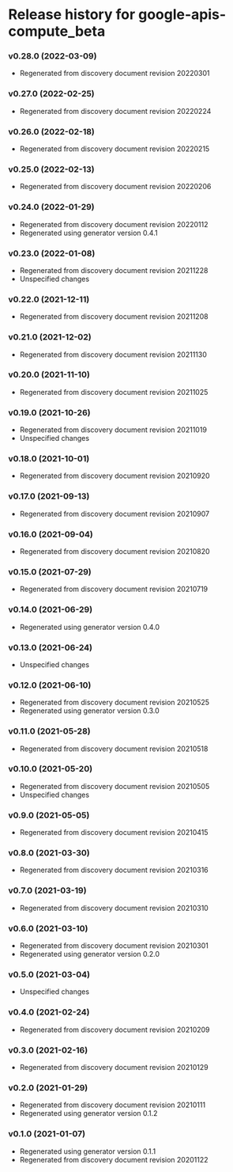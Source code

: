# Release history for google-apis-compute_beta

### v0.28.0 (2022-03-09)

* Regenerated from discovery document revision 20220301

### v0.27.0 (2022-02-25)

* Regenerated from discovery document revision 20220224

### v0.26.0 (2022-02-18)

* Regenerated from discovery document revision 20220215

### v0.25.0 (2022-02-13)

* Regenerated from discovery document revision 20220206

### v0.24.0 (2022-01-29)

* Regenerated from discovery document revision 20220112
* Regenerated using generator version 0.4.1

### v0.23.0 (2022-01-08)

* Regenerated from discovery document revision 20211228
* Unspecified changes

### v0.22.0 (2021-12-11)

* Regenerated from discovery document revision 20211208

### v0.21.0 (2021-12-02)

* Regenerated from discovery document revision 20211130

### v0.20.0 (2021-11-10)

* Regenerated from discovery document revision 20211025

### v0.19.0 (2021-10-26)

* Regenerated from discovery document revision 20211019
* Unspecified changes

### v0.18.0 (2021-10-01)

* Regenerated from discovery document revision 20210920

### v0.17.0 (2021-09-13)

* Regenerated from discovery document revision 20210907

### v0.16.0 (2021-09-04)

* Regenerated from discovery document revision 20210820

### v0.15.0 (2021-07-29)

* Regenerated from discovery document revision 20210719

### v0.14.0 (2021-06-29)

* Regenerated using generator version 0.4.0

### v0.13.0 (2021-06-24)

* Unspecified changes

### v0.12.0 (2021-06-10)

* Regenerated from discovery document revision 20210525
* Regenerated using generator version 0.3.0

### v0.11.0 (2021-05-28)

* Regenerated from discovery document revision 20210518

### v0.10.0 (2021-05-20)

* Regenerated from discovery document revision 20210505
* Unspecified changes

### v0.9.0 (2021-05-05)

* Regenerated from discovery document revision 20210415

### v0.8.0 (2021-03-30)

* Regenerated from discovery document revision 20210316

### v0.7.0 (2021-03-19)

* Regenerated from discovery document revision 20210310

### v0.6.0 (2021-03-10)

* Regenerated from discovery document revision 20210301
* Regenerated using generator version 0.2.0

### v0.5.0 (2021-03-04)

* Unspecified changes

### v0.4.0 (2021-02-24)

* Regenerated from discovery document revision 20210209

### v0.3.0 (2021-02-16)

* Regenerated from discovery document revision 20210129

### v0.2.0 (2021-01-29)

* Regenerated from discovery document revision 20210111
* Regenerated using generator version 0.1.2

### v0.1.0 (2021-01-07)

* Regenerated using generator version 0.1.1
* Regenerated from discovery document revision 20201122

